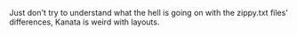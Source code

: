 Just don't try to understand what the hell is going on with the zippy.txt files' differences, Kanata is weird with layouts.
